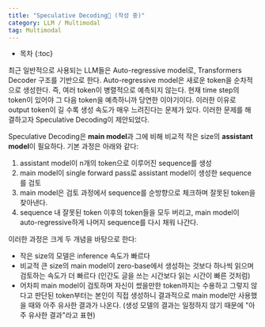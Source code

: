 ```yaml
---
title: "Speculative Decoding🚀 (작성 중)"
category: LLM / Multimodal
tag: Multimodal
---
```








* 목차
{:toc}











최근 일반적으로 사용되는 LLM들은 Auto-regressive model로, Transformers Decoder 구조를 기반으로 한다. Auto-regressive model은 새로운 token을 순차적으로 생성한다. 즉, 여러 token이 병렬적으로 예측되지 않는다. 현재 time step의 token이 있어야 그 다음 token을 예측하니까 당연한 이야기이다. 이러한 이유로 output token이 길 수록 생성 속도가 매우 느려진다는 문제가 있다. 이러한 문제를 해결하고자 Speculative Decoding이 제안되었다. 

Speculative Decoding은 **main model**과 그에 비해 비교적 작은 size의 **assistant model**이 필요하다. 기본 과정은 아래와 같다:

1. assistant model이 n개의 token으로 이루어진 sequence를 생성
2. main model이 single forward pass로  assistant model이 생성한 sequence를 검토
3. main model은 검토 과정에서 sequence를 순방향으로 체크하며 잘못된 token을 찾아낸다.
4. sequence 내 잘못된 token 이후의 token들을 모두 버리고, main model이 auto-regressive하게 나머지 sequence를 다시 채워 나간다.

이러한 과정은 크게 두 개념을 바탕으로 한다:

- 작은 size의 모델은 inference 속도가 빠르다
- 비교적 큰 size의 main model이 zero-base에서 생성하는 것보다 하나씩 읽으며 검토하는 속도가 더 빠르다 (인간도 글을 쓰는 시간보다 읽는 시간이 빠른 것처럼)
- 어차피 main model이 검토하며 자신이 썼을만한 token까지는 수용하고 그렇지 않다고 판단된 token부터는 본인이 직접 생성하니 결과적으로 main model만 사용했을 때와 아주 유사한 결과가 나온다. (생성 모델의 결과는 일정하지 않기 때문에 "아주 유사한 결과"라고 표현)

